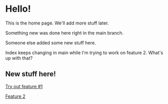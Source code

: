 # Hello!

This is the home page. We'll add more stuff later.

Something new was done here right in the main branch.

Someone else added some new stuff here.

Index keeps changing in main while I'm trying to work on feature 2. What's up with that?

## New stuff here!
[Try out feature #1](feature-01.md)

[Feature 2](feature-02.md)
